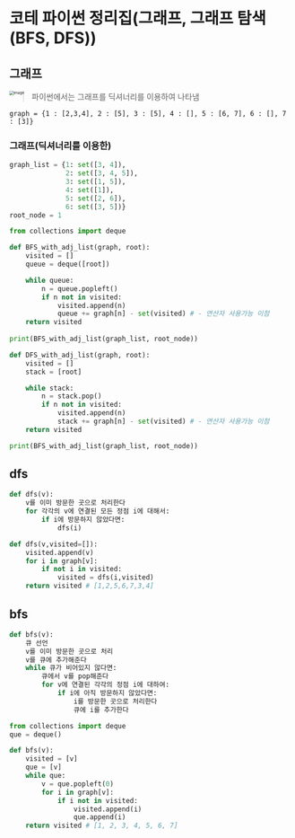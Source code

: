 # 코테 파이썬 정리집(그래프, 그래프 탐색(BFS, DFS))

## 그래프

<img src="https://user-images.githubusercontent.com/101400894/212793723-c251ba8e-32e5-455d-8872-ddd6507a9093.png" alt="image" style="zoom:47%;" ALIGN="LEFT"/>

> 파이썬에서는 그래프를 딕셔너리를 이용하여 나타냄

```
graph = {1 : [2,3,4], 2 : [5], 3 : [5], 4 : [], 5 : [6, 7], 6 : [], 7 : [3]}
```



### 그래프(딕셔너리를 이용한)

```python
graph_list = {1: set([3, 4]),
              2: set([3, 4, 5]),
              3: set([1, 5]),
              4: set([1]),
              5: set([2, 6]),
              6: set([3, 5])}
root_node = 1

from collections import deque

def BFS_with_adj_list(graph, root):
    visited = []
    queue = deque([root])

    while queue:
        n = queue.popleft()
        if n not in visited:
            visited.append(n)
            queue += graph[n] - set(visited) # - 연산자 사용가능 이점
    return visited
  
print(BFS_with_adj_list(graph_list, root_node))

def DFS_with_adj_list(graph, root):
    visited = []
    stack = [root]

    while stack:
        n = stack.pop()
        if n not in visited:
            visited.append(n)
            stack += graph[n] - set(visited) # - 연산자 사용가능 이점
    return visited

print(BFS_with_adj_list(graph_list, root_node))
```





## dfs

```python
def dfs(v):
    v를 이미 방문한 곳으로 처리한다 
    for 각각의 v에 연결된 모든 정점 i에 대해서:
        if i에 방문하지 않았다면:
            dfs(i)

def dfs(v,visited=[]):
    visited.append(v)
    for i in graph[v]:
        if not i in visited:
            visited = dfs(i,visited)
    return visited # [1,2,5,6,7,3,4]
```



## bfs

```python
def bfs(v):
    큐 선언 
    v를 이미 방문한 곳으로 처리 
    v를 큐에 추가해준다 
    while 큐가 비어있지 않다면:
        큐에서 v를 pop해준다 
        for v에 연결된 각각의 정점 i에 대하여:
            if i에 아직 방문하지 않았다면:
                i를 방문한 곳으로 처리한다 
                큐에 i를 추가한다

from collections import deque
que = deque()

def bfs(v): 
    visited = [v]
    que = [v]
    while que:
        v = que.popleft(0)
        for i in graph[v]:
            if i not in visited:
                visited.append(i)
                que.append(i)
    return visited # [1, 2, 3, 4, 5, 6, 7]
```

